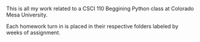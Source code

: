 This is all my work related to a CSCI 110 Beggining Python class at Colorado Mesa University.

Each homework turn in is placed in their respective folders labeled by weeks of assignment.
